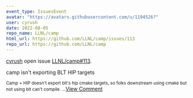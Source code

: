 ```yaml
---
event_type: IssuesEvent
avatar: "https://avatars.githubusercontent.com/u/1194526?"
user: cyrush
date: 2022-08-05
repo_name: LLNL/camp
html_url: https://github.com/LLNL/camp/issues/113
repo_url: https://github.com/LLNL/camp
---
```


<a href='https://github.com/cyrush' target='_blank'>cyrush</a> open issue <a href='https://github.com/LLNL/camp/issues/113' target='_blank'>LLNL/camp#113</a>.

<p>camp isn't exporting BLT HIP targets</p><small>Camp + HIP doesn't export blt's hip cmake targets, so folks downstream using cmake but not using blt can't compile. ...</small><a href='https://github.com/LLNL/camp/issues/113' target='_blank'>View Comment</a>